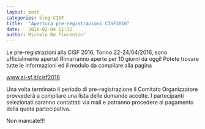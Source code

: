 ```yaml
---
layout: post
categories: blog CISF
title:  "Apertura pre-registrazioni CISF2016"
date:   2016-02-04 11:32
author: Michele Re Fiorentin"
---
```


Le pre-registrazioni alla CISF 2016, Torino 22-24/04/2016, sono ufficialmente aperte! Rimarranno aperte per 10 giorni da oggi! Potete trovare tutte le informazioni ed il modulo da compilare alla pagina

www.ai-sf.it/cisf2016

Una volta terminato il periodo di pre-registrazione il Comitato Organizzatore provvederà a compilare una lista delle domande accolte. I partecipanti selezionati saranno contattati via mail e potranno procedere al pagamento della quota partecipativa.

Non mancate!!!
